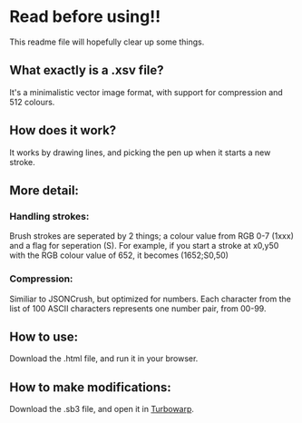 # Read before using!!
This readme file will hopefully clear up some things.

## What exactly is a .xsv file?
It's a minimalistic vector image format, with support for compression and 512 colours.

## How does it work?
It works by drawing lines, and picking the pen up when it starts a new stroke.

## More detail:
### Handling strokes:
Brush strokes are seperated by 2 things; a colour value from RGB 0-7 (1xxx) and a flag for seperation (S). For example, if you start a stroke at x0,y50 with the RGB colour value of 652, it becomes (1652;S0,50)
### Compression:
Similiar to JSONCrush, but optimized for numbers. Each character from the list of 100 ASCII characters represents one number pair, from 00-99.

## How to use:
Download the .html file, and run it in your browser.
## How to make modifications:
Download the .sb3 file, and open it in [Turbowarp](https://turbowarp.org).
